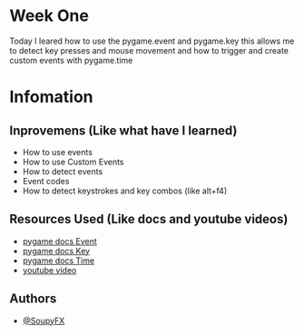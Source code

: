 # Week One
Today I leared how to use the pygame.event and pygame.key this allows me to detect key presses and mouse movement and how to trigger and create custom events with pygame.time

# Infomation
## Inprovemens (Like what have I learned)

- How to use events
- How to use Custom Events
- How to detect events
- Event codes
- How to detect keystrokes and key combos (like alt+f4)

## Resources Used (Like docs and youtube videos)

- [pygame docs Event](https://www.pygame.org/docs/ref/event.html)
- [pygame docs Key](https://www.pygame.org/docs/ref/key.html)
- [pygame docs Time](https://www.pygame.org/docs/ref/time.html)
- [youtube video](https://www.youtube.com/watch?v=eQDi3h61In4)

## Authors
- [@SoupyFX ](https://github.com/SoupyFX)

